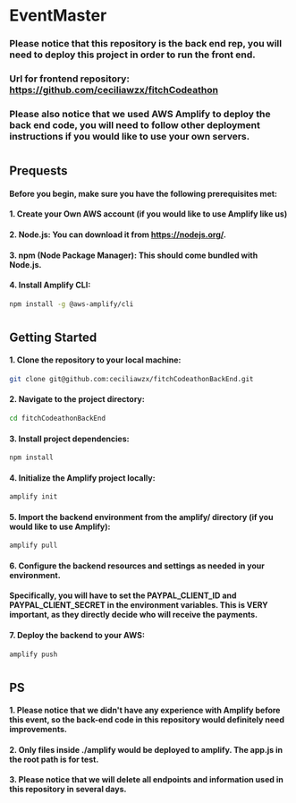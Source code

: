 # EventMaster

### Please notice that this repository is the back end rep, you will need to deploy this project in order to run the front end. 
### Url for frontend repository: https://github.com/ceciliawzx/fitchCodeathon
### Please also notice that we used AWS Amplify to deploy the back end code, you will need to follow other deployment instructions if you would like to use your own servers. 


#
## Prequests

#### Before you begin, make sure you have the following prerequisites met:
#### 1. Create your Own AWS account (if you would like to use Amplify like us)
#### 2. Node.js: You can download it from https://nodejs.org/.
#### 3. npm (Node Package Manager): This should come bundled with Node.js.
#### 4. Install Amplify CLI:
```bash
npm install -g @aws-amplify/cli
```


#
## Getting Started
#### 1. Clone the repository to your local machine:
```bash
git clone git@github.com:ceciliawzx/fitchCodeathonBackEnd.git
```
#### 2. Navigate to the project directory:
```bash
cd fitchCodeathonBackEnd
```
#### 3. Install project dependencies:
```bash
npm install
```
#### 4. Initialize the Amplify project locally:
```bash
amplify init
```
#### 5. Import the backend environment from the amplify/ directory (if you would like to use Amplify):
```bash
amplify pull
```
#### 6. Configure the backend resources and settings as needed in your environment.
#### Specifically, you will have to set the PAYPAL_CLIENT_ID and PAYPAL_CLIENT_SECRET in the environment variables. This is VERY important, as they directly decide who will receive the payments.

#### 7. Deploy the backend to your AWS:
```bash
amplify push
```

#
## PS
#### 1. Please notice that we didn't have any experience with Amplify before this event, so the back-end code in this repository would definitely need improvements. 
#### 2. Only files inside ./amplify would be deployed to amplify. The app.js in the root path is for test. 
#### 3. Please notice that we will delete all endpoints and information used in this repository in several days. 